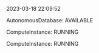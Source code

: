 2023-03-18 22:09:52

AutonomousDatabase: AVAILABLE

ComputeInstance: RUNNING

ComputeInstance: RUNNING